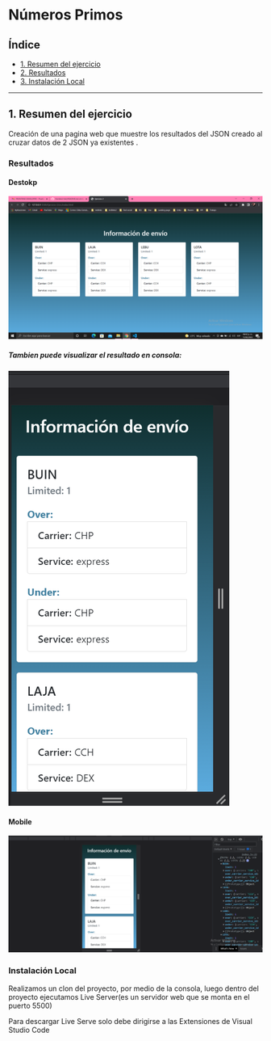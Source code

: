 # Números Primos

## Índice

- [1. Resumen del ejercicio](#1-Resumen-del-ejercicio)
- [2. Resultados](#2-Resultados)
- [3. Instalación Local](#3-Instalacion)

---

## 1. Resumen del ejercicio

Creación de una pagina web que muestre los resultados del JSON creado al cruzar datos de 2 JSON ya existentes .

### Resultados

#### Destokp

![Screenshot](./imagenesReadme/1.png)

##### Tambien puede visualizar el resultado en consola:

![Screenshot](./imagenesReadme/2.png)

#### Mobile

![Screenshot](./imagenesReadme/3.png)

### Instalación Local

Realizamos un clon del proyecto, por medio de la consola, luego dentro del proyecto ejecutamos Live Server(es un servidor web que se monta en el puerto 5500)

Para descargar Live Serve solo debe dirigirse a las Extensiones de Visual Studio Code
